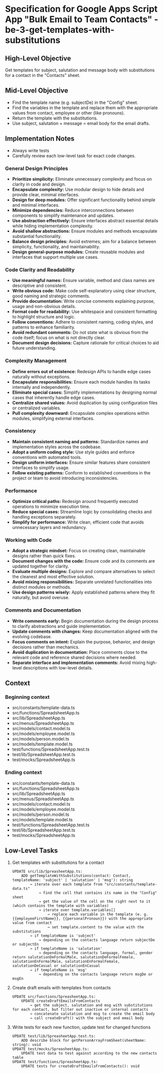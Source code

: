 # Specification for Google Apps Script App "Bulk Email to Team Contacts" - be-3-get-templates-with-substitutions

## High-Level Objective

Get templates for subject, salutation and message body with substitutions for a contact in the "Contacts" sheet.

## Mid-Level Objective

- Find the template name (e.g. subjectDe) in the "Config" sheet.
- Find the variables in the template and replace them with the appropriate values from contact, employee or other (like pronouns).
- Return the template with the substitutions.
- Use subject, salutation + message = email body for the email drafts.

## Implementation Notes

- Always write tests
- Carefully review each low-level task for exact code changes.

### **General Design Principles**

- **Prioritize simplicity:** Eliminate unnecessary complexity and focus on clarity in code and design.
- **Encapsulate complexity:** Use modular design to hide details and provide clear, minimal interfaces.
- **Design for deep modules:** Offer significant functionality behind simple and minimal interfaces.
- **Minimize dependencies:** Reduce interconnections between components to simplify maintenance and updates.
- **Use abstraction effectively:** Ensure interfaces abstract essential details while hiding implementation complexity.
- **Avoid shallow abstractions:** Ensure modules and methods encapsulate substantial functionality.
- **Balance design principles:** Avoid extremes; aim for a balance between simplicity, functionality, and maintainability.
- **Design general-purpose modules:** Create reusable modules and interfaces that support multiple use cases.

### **Code Clarity and Readability**

- **Use meaningful names:** Ensure variable, method and class names are descriptive and consistent.
- **Write obvious code:** Make code self-explanatory using clear structure, good naming and strategic comments.
- **Provide documentation:** Write concise comments explaining purpose, usage and non-obvious details.
- **Format code for readability:** Use whitespace and consistent formatting to highlight structure and logic.
- **Follow conventions:** Adhere to consistent naming, coding styles, and patterns to enhance familiarity.
- **Avoid redundant comments:** Do not state what is obvious from the code itself; focus on what is not directly clear.
- **Document design decisions:** Capture rationale for critical choices to aid future understanding.

### **Complexity Management**

- **Define errors out of existence:** Redesign APIs to handle edge cases naturally without exceptions.
- **Encapsulate responsibilities:** Ensure each module handles its tasks internally and independently.
- **Eliminate special cases:** Simplify implementations by designing normal cases that inherently handle edge cases.
- **Centralize shared values:** Avoid duplication by using configuration files or centralized variables.
- **Pull complexity downward:** Encapsulate complex operations within modules, simplifying external interfaces.

### **Consistency**

- **Maintain consistent naming and patterns:** Standardize names and implementation styles across the codebase.
- **Adopt a uniform coding style:** Use style guides and enforce conventions with automated tools.
- **Design uniform interfaces:** Ensure similar features share consistent interfaces to simplify usage.
- **Follow existing patterns:** Conform to established conventions in the project or team to avoid introducing inconsistencies.

### **Performance**

- **Optimize critical paths:** Redesign around frequently executed operations to minimize execution time.
- **Reduce special cases:** Streamline logic by consolidating checks and handling exceptions separately.
- **Simplify for performance:** Write clean, efficient code that avoids unnecessary layers and redundancy.

### **Working with Code**

- **Adopt a strategic mindset:** Focus on creating clean, maintainable designs rather than quick fixes.
- **Document changes with the code:** Ensure code and its comments are updated together for clarity.
- **Evaluate multiple designs:** Explore and compare alternatives to select the cleanest and most effective solution.
- **Avoid mixing responsibilities:** Separate unrelated functionalities into distinct modules or methods.
- **Use design patterns wisely:** Apply established patterns where they fit naturally, but avoid overuse.

### **Comments and Documentation**

- **Write comments early:** Begin documentation during the design process to clarify abstractions and guide implementation.
- **Update comments with changes:** Keep documentation aligned with the evolving codebase.
- **Focus comments on intent:** Explain the purpose, behavior, and design decisions rather than mechanics.
- **Avoid duplication in documentation:** Place comments close to the relevant code and reference shared decisions where needed.
- **Separate interface and implementation comments:** Avoid mixing high-level descriptions with low-level details.

## Context

### Beginning context

- src/constants/template-data.ts
- src/functions/SpreadsheetApp.ts
- src/lib/SpreadsheetApp.ts
- src/menus/SpreadsheetApp.ts
- src/models/contact.model.ts
- src/models/employee.model.ts
- src/models/person.model.ts
- src/models/template.model.ts
- test/functions/SpreadsheetApp.test.ts
- test/lib/SpreadsheetApp.test.ts
- test/mocks/SpreadsheetApp.ts

### Ending context

- src/constants/template-data.ts
- src/functions/SpreadsheetApp.ts
- src/lib/SpreadsheetApp.ts
- src/menus/SpreadsheetApp.ts
- src/models/contact.model.ts
- src/models/employee.model.ts
- src/models/person.model.ts
- src/models/template.model.ts
- test/functions/SpreadsheetApp.test.ts
- test/lib/SpreadsheetApp.test.ts
- test/mocks/SpreadsheetApp.ts

## Low-Level Tasks

1. Get templates with substitutions for a contact

    ```aider
    UPDATE src/lib/SpreasheetApp.ts:
        ADD getTemplateWithSubstitutions(contact: Contact, templateName: 'subject' | 'salutation' | 'msg'): string
            → iterate over each template from "src/constants/template-data.ts"
                → find the cell that contains its name in the "Config" sheet
                → get the value of the cell on the right next to it (which contains the template with variables)
                → iterate over template.variables[]
                    → replace each variable in the template (e. g. {{employeeFirstName}}, {{personalPronoun}}) with the appropriate value from contact
                    → set template.content to the value with the substitutions
            → if templateName is 'subject'
                → depending on the contacts language return subjectDe or subjectEn
            → if templateName is 'salutation'
                → depending on the contacts language, formal, gender return salutationDeFormalMale, salutationDeFormalFemale, salutationEnFormalMale, salutationEnFormalFemale, salutationDeCasual or salutationEnCasual
            → if templateName is 'msg'
                → depending on the contacts language return msgDe or msgEn
    ```

2. Create draft emails with templates from contacts

    ```aider
    UPDATE src/functions/SpreasheetApp.ts:
        UPDATE createDraftEmailsFromContacts
            → get the subject, salutation and msg with substitutions for each contact, but filter out inactive or internal contacts
            → concatenate salutation and msg to create the email body
            → call createDraft() with the subject and email body
    ```

3. Write tests for each new function, update test for changed functions

    ```aider
    UPDATE test/lib/SpreasheetApp.test.ts:
        ADD describe block for getPersonArrayFromSheet(sheetName: string): void
    UPDATE test/mocks/SpreasheetApp.ts:
        UPDATE test data to test against according to the new contacts table
    UPDATE test/functions/SpreasheetApp.ts:
        UPDATE tests for createDraftEmailsFromContacts(): void
    ```
